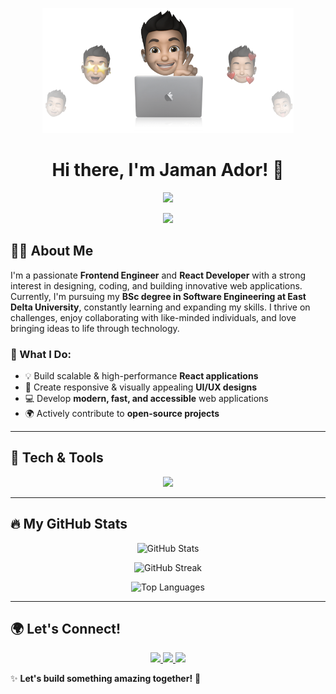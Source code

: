<p align="center">
  <img src="https://raw.githubusercontent.com/KevinPatel04/KevinPatel04/master/cover-thompson.png" height="200px!important">
</p>

<h1 align="center">Hi there, I'm Jaman Ador! 👋</h1>

<p align="center">
  <img src="https://readme-typing-svg.herokuapp.com?font=Architects+Daughter&color=22EBF7&size=25&center=true&vCenter=true&lines=Frontend+Engineer;React+Developer;Tech+Enthusiast;Open+Source+Contributor"/>
</p>

<p align="center">
  <img src="https://media.giphy.com/media/hvRJCLFzcasrR4ia7z/giphy.gif" width="50px">
</p>

## 👨‍💻 About Me

I'm a passionate **Frontend Engineer** and **React Developer** with a strong interest in designing, coding, and building innovative web applications. Currently, I'm pursuing my **BSc degree in Software Engineering at East Delta University**, constantly learning and expanding my skills. I thrive on challenges, enjoy collaborating with like-minded individuals, and love bringing ideas to life through technology.

### 🚀 What I Do:
- 💡 Build scalable & high-performance **React applications**
- 🎨 Create responsive & visually appealing **UI/UX designs**
- 💻 Develop **modern, fast, and accessible** web applications
- 🌍 Actively contribute to **open-source projects**

---

## 🚀 Tech & Tools

<p align="center">
  <img src="https://skillicons.dev/icons?i=html,css,tailwind,bootstrap,js,react,nodejs,json,git,github,vscode,sublime,firebase,figma" />
</p>

---

## 🔥 My GitHub Stats

<p align="center">
  <img src="https://github-readme-stats.vercel.app/api?username=jamador&show_icons=true&theme=radical" alt="GitHub Stats">
</p>

<p align="center">
  <img src="https://github-readme-streak-stats.herokuapp.com/?user=jamador&theme=radical" alt="GitHub Streak">
</p>

<p align="center">
  <img src="https://github-readme-stats.vercel.app/api/top-langs/?username=jamador&layout=compact&theme=radical" alt="Top Languages">
</p>

---

## 🌍 Let's Connect!

<p align="center">
  <a href="https://www.linkedin.com/in/jamaan-ador-880b6b211/" target="_blank">
    <img src="https://img.shields.io/badge/-LinkedIn-05122A?style=for-the-badge&logo=linkedin&logoColor=white"/>
  </a>
  <a href="https://www.instagram.com/_atifadii_/" target="_blank">
    <img src="https://img.shields.io/badge/-Instagram-05122A?style=for-the-badge&logo=instagram&logoColor=white"/>
  </a>
  <a href="https://twitter.com/adorzamaan" target="_blank">
    <img src="https://img.shields.io/badge/-Twitter-05122A?style=for-the-badge&logo=twitter&logoColor=0AC97F"/>
  </a>
</p>

✨ **Let's build something amazing together!** 🚀
